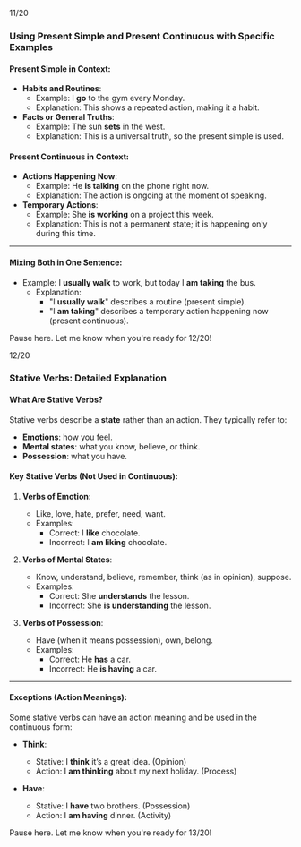 11/20

### Using Present Simple and Present Continuous with Specific Examples

#### **Present Simple in Context**:

- **Habits and Routines**:
    - Example: I **go** to the gym every Monday.
    - Explanation: This shows a repeated action, making it a habit.
- **Facts or General Truths**:
    - Example: The sun **sets** in the west.
    - Explanation: This is a universal truth, so the present simple is used.

#### **Present Continuous in Context**:

- **Actions Happening Now**:
    - Example: He **is talking** on the phone right now.
    - Explanation: The action is ongoing at the moment of speaking.
- **Temporary Actions**:
    - Example: She **is working** on a project this week.
    - Explanation: This is not a permanent state; it is happening only during this time.

---

#### **Mixing Both in One Sentence**:

- Example: I **usually walk** to work, but today I **am taking** the bus.
    - Explanation:
        - "I **usually walk**" describes a routine (present simple).
        - "I **am taking**" describes a temporary action happening now (present continuous).

Pause here. Let me know when you're ready for 12/20!

12/20

### Stative Verbs: Detailed Explanation

#### **What Are Stative Verbs?**

Stative verbs describe a **state** rather than an action. They typically refer to:

- **Emotions**: how you feel.
- **Mental states**: what you know, believe, or think.
- **Possession**: what you have.

#### **Key Stative Verbs** (Not Used in Continuous):

1. **Verbs of Emotion**:
    
    - Like, love, hate, prefer, need, want.
    - Examples:
        - Correct: I **like** chocolate.
        - Incorrect: I **am liking** chocolate.
2. **Verbs of Mental States**:
    
    - Know, understand, believe, remember, think (as in opinion), suppose.
    - Examples:
        - Correct: She **understands** the lesson.
        - Incorrect: She **is understanding** the lesson.
3. **Verbs of Possession**:
    
    - Have (when it means possession), own, belong.
    - Examples:
        - Correct: He **has** a car.
        - Incorrect: He **is having** a car.

---

#### **Exceptions (Action Meanings)**:

Some stative verbs can have an action meaning and be used in the continuous form:

- **Think**:
    
    - Stative: I **think** it’s a great idea. (Opinion)
    - Action: I **am thinking** about my next holiday. (Process)
- **Have**:
    
    - Stative: I **have** two brothers. (Possession)
    - Action: I **am having** dinner. (Activity)

Pause here. Let me know when you're ready for 13/20!